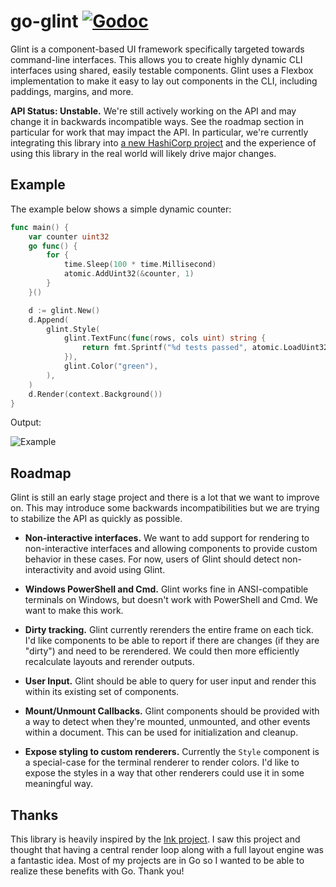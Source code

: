 # go-glint [![Godoc](https://godoc.org/github.com/mitchellh/go-glint?status.svg)](https://godoc.org/github.com/mitchellh/go-glint)

Glint is a component-based UI framework specifically targeted towards
command-line interfaces. This allows you to create highly dynamic CLI interfaces
using shared, easily testable components. Glint uses a Flexbox implementation
to make it easy to lay out components in the CLI, including paddings, margins,
and more.

**API Status: Unstable.** We're still actively working on the API and
may change it in backwards incompatible ways. See the roadmap section in
particular for work that may impact the API. In particular, we're currently
integrating this library into [a new HashiCorp project](https://twitter.com/mitchellh/status/1283093598922133504)
and the experience of using this library in the real world will likely drive major
changes.

## Example

The example below shows a simple dynamic counter:

```go
func main() {
	var counter uint32
	go func() {
		for {
			time.Sleep(100 * time.Millisecond)
			atomic.AddUint32(&counter, 1)
		}
	}()

	d := glint.New()
	d.Append(
		glint.Style(
			glint.TextFunc(func(rows, cols uint) string {
				return fmt.Sprintf("%d tests passed", atomic.LoadUint32(&counter))
			}),
			glint.Color("green"),
		),
	)
	d.Render(context.Background())
}
```

Output:

![Example](https://user-images.githubusercontent.com/1299/92431533-9baf8000-f14c-11ea-94ad-8ff97ed26fec.gif)

## Roadmap

Glint is still an early stage project and there is a lot that we want to
improve on. This may introduce some backwards incompatibilities but we are
trying to stabilize the API as quickly as possible.

* **Non-interactive interfaces.** We want to add support for rendering to
non-interactive interfaces and allowing components to provide custom behavior
in these cases. For now, users of Glint should detect non-interactivity and
avoid using Glint.

* **Windows PowerShell and Cmd.** Glint works fine in ANSI-compatible terminals
on Windows, but doesn't work with PowerShell and Cmd. We want to make this
work.

* **Dirty tracking.** Glint currently rerenders the entire frame on each
tick. I'd like components to be able to report if there are changes (if they
are "dirty") and need to be rerendered. We could then more efficiently
recalculate layouts and rerender outputs.

* **User Input.** Glint should be able to query for user input and render
this within its existing set of components.

* **Mount/Unmount Callbacks.** Glint components should be provided with a way
to detect when they're mounted, unmounted, and other events within a document.
This can be used for initialization and cleanup.

* **Expose styling to custom renderers.** Currently the `Style` component
is a special-case for the terminal renderer to render colors. I'd like to expose
the styles in a way that other renderers could use it in some meaningful way.

## Thanks

This library is heavily inspired by the [Ink project](https://github.com/vadimdemedes/ink).
I saw this project and thought that having a central render loop along with
a full layout engine was a fantastic idea. Most of my projects are in Go
so I wanted to be able to realize these benefits with Go. Thank you!
